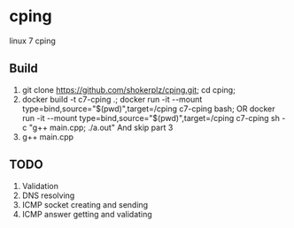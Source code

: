 # cping
linux 7 cping
## Build
1. git clone https://github.com/shokerplz/cping.git; cd cping;
2. docker build -t c7-cping .; docker run -it --mount type=bind,source="$(pwd)",target=/cping c7-cping bash; OR docker run -it --mount type=bind,source="$(pwd)",target=/cping c7-cping sh -c "g++ main.cpp; ./a.out" And skip part 3
3. g++ main.cpp

## TODO
1. Validation
2. DNS resolving
3. ICMP socket creating and sending
4. ICMP answer getting and validating
